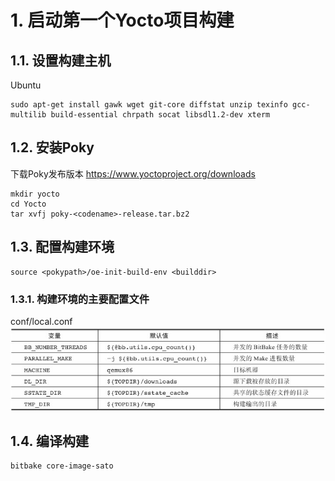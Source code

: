 # 1. 启动第一个Yocto项目构建

## 1.1. 设置构建主机
Ubuntu

```
sudo apt-get install gawk wget git-core diffstat unzip texinfo gcc-multilib build-essential chrpath socat libsdl1.2-dev xterm
```

## 1.2. 安装Poky
下载Poky发布版本
https://www.yoctoproject.org/downloads

```
mkdir yocto
cd Yocto
tar xvfj poky-<codename>-release.tar.bz2
```

## 1.3. 配置构建环境
```
source <pokypath>/oe-init-build-env <builddir>
```
### 1.3.1. 构建环境的主要配置文件
conf/local.conf
![local.conf](./p-02-local.conf.jpg)

## 1.4. 编译构建
```
bitbake core-image-sato
```